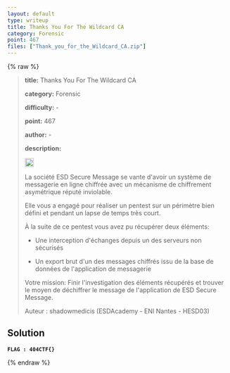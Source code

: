 ```yaml
---
layout: default
type: writeup
title: Thanks You For The Wildcard CA
category: Forensic
point: 467
files: ["Thank_you_for_the_Wildcard_CA.zip"]
---
```


{% raw %}
> **title:** Thanks You For The Wildcard CA
>
> **category:** Forensic
>
> **difficulty:** -
>
> **point:** 467
>
> **author:** -
>
> **description:**
> 
> <img src="https://cdn.iconscout.com/icon/free/png-256/free-france-flag-country-nation-empire-36011.png?f=webp" width="20" height="20"/>
>
> La société ESD Secure Message se vante d'avoir un système de messagerie en ligne chiffrée avec un mécanisme de chiffrement asymétrique réputé inviolable.
>
> Elle vous a engagé pour réaliser un pentest sur un périmètre bien défini et pendant un lapse de temps très court.
>
> À la suite de ce pentest vous avez pu récupérer deux éléments:
>
> - Une interception d'échanges depuis un des serveurs non sécurisés 
>
> - Un export brut d'un des messages chiffrés issu de la base de données de l'application de messagerie
>
> Votre mission: Finir l'investigation des éléments récupérés et trouver le moyen de déchiffrer le message de l'application de ESD Secure Message.
>
> Auteur : shadowmedicis (ESDAcademy - ENI Nantes - HESD03)

## Solution

**`FLAG : 404CTF{}`**

{% endraw %}